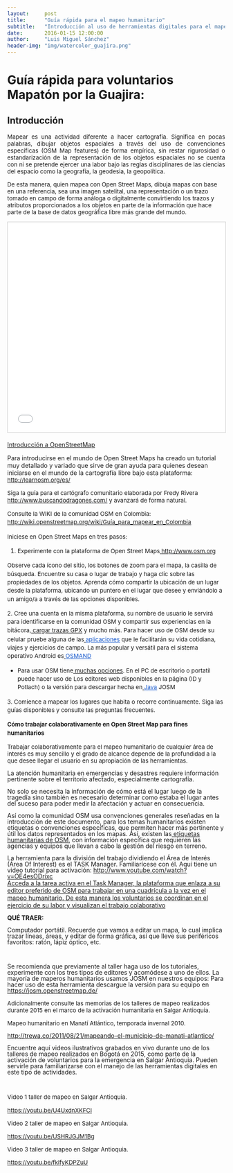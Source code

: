 ```yaml
---
layout:     post
title:      "Guía rápida para el mapeo humanitario"
subtitle:   "Introducción al uso de herramientas digitales para el mapeo humanitario"
date:       2016-01-15 12:00:00
author:     "Luis Miguel Sánchez"
header-img: "img/watercolor_guajira.png"
---
```


<H1>Guía rápida para voluntarios
Mapatón por la Guajira:</H1>

<H2><b>Introducción</H2></b>

<p align="justify">
<font size="2" style="font-size: 10pt">Mapear es una actividad
diferente a hacer cartografía. Significa en pocas palabras, dibujar
objetos espaciales a través del uso de convenciones específicas
(OSM Map features) de forma empírica, sin restar rigurosidad o
estandarización de la representación de los objetos espaciales no
se cuenta con ni se pretende ejercer una labor bajo las reglas
disciplinares de las ciencias del espacio como la geografía, la
geodesia, la geopolítica.</font></p>

<p>
<font size="2" style="font-size: 10pt">De esta manera, quien mapea
con Open Street Maps, dibuja mapas con base en una referencia, sea
una imagen satelital, una representación o un trazo tomado en campo
de forma análoga o digitalmente convirtiendo los trazos y atributos
proporcionados a los objetos en parte de la información que hace
parte de la base de datos geográfica libre más grande del mundo.</font></p>


<iframe src="//es.slideshare.net/slideshow/embed_code/key/jx4NC6iUb1A4vl" width="595" height="485" frameborder="0" marginwidth="0" marginheight="0" scrolling="no" style="border:1px solid #CCC; border-width:1px; margin-bottom:5px; max-width: 100%;" allowfullscreen> </iframe> 

<a href="//es.slideshare.net/j3m/introduccin-a-openstreetmap" title="Introducción a OpenStreetMap" target="_blank">Introducción a OpenStreetMap</a></div>

<p>Para introducirse en el mundo
de Open Street Maps ha creado un tutorial muy detallado y variado que
sirve de gran ayuda para quienes desean iniciarse en el mundo de la
cartografía libre bajo esta plataforma:<a href="http://learnosm.org/es/">
</a></font><font color="#1155cc"><font size="2" style="font-size: 10pt"><u><a href="http://learnosm.org/es/">http</a><a href="http://learnosm.org/es/">://</a><a href="http://learnosm.org/es/">learnosm</a><a href="http://learnosm.org/es/">.</a><a href="http://learnosm.org/es/">org</a><a href="http://learnosm.org/es/">/</a><a href="http://learnosm.org/es/">es</a><a href="http://learnosm.org/es/">/</a></u></font></font></p>

<p>
<font size="2" style="font-size: 10pt">Siga la guía para el
cartógrafo comunitario elaborada por Fredy Rivera<a href="http://www.buscandodragones.com/">
</a></font><font color="#1155cc"><font size="2" style="font-size: 10pt"><u><a href="http://www.buscandodragones.com/">http</a><a href="http://www.buscandodragones.com/">://</a><a href="http://www.buscandodragones.com/">www</a><a href="http://www.buscandodragones.com/">.</a><a href="http://www.buscandodragones.com/">buscandodragones</a><a href="http://www.buscandodragones.com/">.</a><a href="http://www.buscandodragones.com/">com</a><a href="http://www.buscandodragones.com/">/</a></u></font></font>
<font size="2" style="font-size: 10pt">y avanzará de forma natural.</font></p>

<p style="margin-bottom: 0cm; line-height: 138%; page-break-before: auto; page-break-after: auto">
<font size="2" style="font-size: 10pt">Consulte la WIKI de la
comunidad OSM en Colombia:<a href="http://wiki.openstreetmap.org/wiki/Gu%C3%ADa_para_mapear_en_Colombia">
</a></font><font color="#1155cc"><font size="2" style="font-size: 10pt"><u><a href="http://wiki.openstreetmap.org/wiki/Gu%C3%ADa_para_mapear_en_Colombia">http</a><a href="http://wiki.openstreetmap.org/wiki/Gu%C3%ADa_para_mapear_en_Colombia">://</a><a href="http://wiki.openstreetmap.org/wiki/Gu%C3%ADa_para_mapear_en_Colombia">wiki</a><a href="http://wiki.openstreetmap.org/wiki/Gu%C3%ADa_para_mapear_en_Colombia">.</a><a href="http://wiki.openstreetmap.org/wiki/Gu%C3%ADa_para_mapear_en_Colombia">openstreetmap</a><a href="http://wiki.openstreetmap.org/wiki/Gu%C3%ADa_para_mapear_en_Colombia">.</a><a href="http://wiki.openstreetmap.org/wiki/Gu%C3%ADa_para_mapear_en_Colombia">org</a><a href="http://wiki.openstreetmap.org/wiki/Gu%C3%ADa_para_mapear_en_Colombia">/</a><a href="http://wiki.openstreetmap.org/wiki/Gu%C3%ADa_para_mapear_en_Colombia">wiki</a><a href="http://wiki.openstreetmap.org/wiki/Gu%C3%ADa_para_mapear_en_Colombia">/</a><a href="http://wiki.openstreetmap.org/wiki/Gu%C3%ADa_para_mapear_en_Colombia">Guía</a><a href="http://wiki.openstreetmap.org/wiki/Gu%C3%ADa_para_mapear_en_Colombia">_</a><a href="http://wiki.openstreetmap.org/wiki/Gu%C3%ADa_para_mapear_en_Colombia">para</a><a href="http://wiki.openstreetmap.org/wiki/Gu%C3%ADa_para_mapear_en_Colombia">_</a><a href="http://wiki.openstreetmap.org/wiki/Gu%C3%ADa_para_mapear_en_Colombia">mapear</a><a href="http://wiki.openstreetmap.org/wiki/Gu%C3%ADa_para_mapear_en_Colombia">_</a><a href="http://wiki.openstreetmap.org/wiki/Gu%C3%ADa_para_mapear_en_Colombia">en</a><a href="http://wiki.openstreetmap.org/wiki/Gu%C3%ADa_para_mapear_en_Colombia">_</a><a href="http://wiki.openstreetmap.org/wiki/Gu%C3%ADa_para_mapear_en_Colombia">Colombia</a></u></font></font></p>

<p style="margin-bottom: 0cm; line-height: 138%; page-break-before: auto; page-break-after: auto">
<font size="2" style="font-size: 10pt">Iniciese en Open Street Maps
en tres pasos:</font></p>

<ol>
	<li/>
<p style="margin-bottom: 0cm; line-height: 138%; page-break-before: auto; page-break-after: auto">
		<font size="2" style="font-size: 10pt">Experimente 	con la
	plataforma de Open Street Maps<a href="http://www.osm.org/">
	</a></font><font color="#1155cc"><font size="2" style="font-size: 10pt"><u><a href="http://www.osm.org/">http</a><a href="http://www.osm.org/">://</a><a href="http://www.osm.org/">www</a><a href="http://www.osm.org/">.</a><a href="http://www.osm.org/">osm</a><a href="http://www.osm.org/">.</a><a href="http://www.osm.org/">org</a></u></font></font><font size="2" style="font-size: 10pt">
		</font> 	</p>
</ol>
<p style="margin-bottom: 0cm; line-height: 138%; page-break-before: auto; page-break-after: auto">
<font size="2" style="font-size: 10pt">Observe cada ícono del sitio,
los botones de zoom para el mapa, la casilla de búsqueda. Encuentre
su casa o lugar de trabajo y haga clic sobre las propiedades de los
objetos. Aprenda cómo compartir la ubicación de un lugar desde la
plataforma, ubicando un puntero en el lugar que desee y enviándolo a
un amigo/a a través de las opciones disponibles.</font></p>

<p style="margin-bottom: 0cm; line-height: 138%; page-break-before: auto; page-break-after: auto">
<font size="2" style="font-size: 10pt">2. Cree una cuenta en la misma
plataforma, su nombre de usuario le servirá para identificarse en la
comunidad OSM y compartir sus experiencias en la bitácora,<a href="http://wiki.openstreetmap.org/wiki/ES:Upload">
</a></font><font color="#1155cc"><font size="2" style="font-size: 10pt"><u><a href="http://wiki.openstreetmap.org/wiki/ES:Upload">cargar</a><a href="http://wiki.openstreetmap.org/wiki/ES:Upload">
</a><a href="http://wiki.openstreetmap.org/wiki/ES:Upload">trazas</a><a href="http://wiki.openstreetmap.org/wiki/ES:Upload">
</a><a href="http://wiki.openstreetmap.org/wiki/ES:Upload">GPX</a></u></font></font>
<font size="2" style="font-size: 10pt">y mucho más.  Para hacer uso
de OSM desde su celular pruebe alguna de las<a href="http://wiki.openstreetmap.org/wiki/Software/Mobile">
</a></font><a href="http://wiki.openstreetmap.org/wiki/Software/Mobile"><font color="#1155cc"><font size="2" style="font-size: 10pt"><u>aplicaciones</u></font></font></a>
<font size="2" style="font-size: 10pt">que le facilitarán su vida
cotidiana, viajes y ejercicios de campo. La más popular y versátil
para el sistema operativo Android es<a href="https://www.google.co.in/url?sa=t&amp;rct=j&amp;q=&amp;esrc=s&amp;source=web&amp;cd=2&amp;cad=rja&amp;uact=8&amp;ved=0ahUKEwjq-46csaLKAhXHBI4KHbpWA4wQFggpMAE&amp;url=https://play.google.com/store/apps/details?id=net.osmand&amp;hl=es&amp;usg=AFQjCNH-T5YsI4wgCo4hHd5xu-80FrLXlw&amp;sig2=osOUAhWJjK8g_nciVhcfgg">
</a></font><a href="https://www.google.co.in/url?sa=t&amp;rct=j&amp;q=&amp;esrc=s&amp;source=web&amp;cd=2&amp;cad=rja&amp;uact=8&amp;ved=0ahUKEwjq-46csaLKAhXHBI4KHbpWA4wQFggpMAE&amp;url=https://play.google.com/store/apps/details?id=net.osmand&amp;hl=es&amp;usg=AFQjCNH-T5YsI4wgCo4hHd5xu-80FrLXlw&amp;sig2=osOUAhWJjK8g_nciVhcfgg"><font color="#1155cc"><font size="2" style="font-size: 10pt"><u>OSMAND</u></font></font></a></p>

<ul>
	<li/>
<p style="margin-bottom: 0cm; line-height: 138%; page-break-before: auto; page-break-after: auto">
		<font size="2" style="font-size: 10pt">Para 	usar OSM tiene<a href="http://wiki.openstreetmap.org/wiki/Editors">
	</a></font><font color="#1155cc"><font size="2" style="font-size: 10pt"><u><a href="http://wiki.openstreetmap.org/wiki/Editors">muchas</a><a href="http://wiki.openstreetmap.org/wiki/Editors">
		</a><a href="http://wiki.openstreetmap.org/wiki/Editors">opciones</a></u></font></font><font size="2" style="font-size: 10pt">.
		En el PC de escritorio o portatil puede hacer uso de Los editores
		web disponibles en la página (ID y Potlach) o la versión para
		descargar hecha en<a href="https://es.wikipedia.org/wiki/Java_%28lenguaje_de_programaci%C3%B3n%29">
	</a></font><a href="https://es.wikipedia.org/wiki/Java_%28lenguaje_de_programaci%C3%B3n%29"><font color="#1155cc"><font size="2" style="font-size: 10pt"><u>Java</u></font></font></a><font size="2" style="font-size: 10pt">
		JOSM</font></p>
</ul>

<p style="margin-bottom: 0cm; line-height: 138%; page-break-before: auto; page-break-after: auto">
<font size="2" style="font-size: 10pt">3. Comience a mapear los
lugares que habita o recorre continuamente. Siga las guías
disponibles y consulte las preguntas frecuentes.</font></p>

<p style="margin-bottom: 0cm; line-height: 138%; page-break-before: auto; page-break-after: auto">
<font size="2" style="font-size: 10pt"><b>Cómo trabajar
colaborativamente en Open Street Map para fines humanitarios</b></font></p>


<p style="margin-bottom: 0cm; line-height: 115%; page-break-before: auto; page-break-after: auto">
<font size="2" style="font-size: 10pt">Trabajar colaborativamente
para el mapeo humanitario de cualquier área de interés es muy
sencillo y el grado de alcance depende de la profundidad a la que
desee llegar el usuario en su apropiación de las herramientas.</font></p>
<p style="margin-bottom: 0cm; line-height: 100%; page-break-before: auto; page-break-after: auto">
La atención humanitaria en emergencias y desastres requiere
información pertinente sobre el territorio afectado, especialmente
cartografía.</p>

<p style="margin-bottom: 0cm; line-height: 100%; page-break-before: auto; page-break-after: auto">
No solo se necesita 	la información de cómo está el lugar luego de
la tragedía sino 	también es necesario determinar como estaba el
lugar antes del 	suceso para poder medir la afectación y actuar en
consecuencia.</p>

<p style="margin-bottom: 0cm; line-height: 100%; page-break-before: auto; page-break-after: auto">
Así como la 	comunidad OSM usa convenciones generales reseñadas en
la 	introducción de este documento, para los temas humanitarios
existen 	etiquetas o convenciones específicas, que permiten hacer
más 	pertinente y útil los datos representados en los mapas. Así,
	existen las<a href="http://wiki.openstreetmap.org/wiki/Humanitarian_OSM_Tags">
</a><font color="#1155cc"><u><a href="http://wiki.openstreetmap.org/wiki/Humanitarian_OSM_Tags">etiquetas</a><a href="http://wiki.openstreetmap.org/wiki/Humanitarian_OSM_Tags">
	</a><a href="http://wiki.openstreetmap.org/wiki/Humanitarian_OSM_Tags">humanitarias</a><a href="http://wiki.openstreetmap.org/wiki/Humanitarian_OSM_Tags">
</a><a href="http://wiki.openstreetmap.org/wiki/Humanitarian_OSM_Tags">de</a><a href="http://wiki.openstreetmap.org/wiki/Humanitarian_OSM_Tags">
</a><a href="http://wiki.openstreetmap.org/wiki/Humanitarian_OSM_Tags">OSM</a></u></font>,
con información específica que requieren 	las agencias y equipos
que llevan a cabo la gestión del riesgo en 	terreno.</p>

<p style="margin-bottom: 0cm; line-height: 100%; page-break-before: auto; page-break-after: auto">
La herramienta para 	la división del trabajo dividiendo el Área de
Interés (Área Of 	Interest) es el TASK Manager. Familiarícese con
él. Aquí tiene un 	video tutorial para activación:
	<font color="#1155cc"><u><a href="http://www.youtube.com/watch?v=OE4esODrixc">http</a><a href="http://www.youtube.com/watch?v=OE4esODrixc">://</a><a href="http://www.youtube.com/watch?v=OE4esODrixc">www</a><a href="http://www.youtube.com/watch?v=OE4esODrixc">.</a><a href="http://www.youtube.com/watch?v=OE4esODrixc">youtube</a><a href="http://www.youtube.com/watch?v=OE4esODrixc">.</a><a href="http://www.youtube.com/watch?v=OE4esODrixc">com</a><a href="http://www.youtube.com/watch?v=OE4esODrixc">/</a><a href="http://www.youtube.com/watch?v=OE4esODrixc">watch</a><a href="http://www.youtube.com/watch?v=OE4esODrixc">?</a><a href="http://www.youtube.com/watch?v=OE4esODrixc">v</a><a href="http://www.youtube.com/watch?v=OE4esODrixc">=</a><a href="http://www.youtube.com/watch?v=OE4esODrixc">OE</a><a href="http://www.youtube.com/watch?v=OE4esODrixc">4</a><a href="http://www.youtube.com/watch?v=OE4esODrixc">esODrixc</a></u></font></p>
<a href="https://tasks.hotosm.org/project/1409#task/66">Acceda a la tarea activa en el Task Manager, la plataforma que enlaza a su editor
preferido de OSM para trabajar en una cuadrícula a la vez en el mapeo humanitario. De esta manera los voluntarios se coordinan en el ejercicio de su labor y visualizan el trabajo colaborativo</a>

<p style="margin-bottom: 0cm; line-height: 100%; page-break-before: auto; page-break-after: auto">
<b>QUÉ TRAER:</b></p>

<p style="margin-bottom: 0cm; line-height: 100%; page-break-before: auto; page-break-after: auto">
Computador 	portátil. Recuerde que vamos a editar un mapa, lo cual
implica 	trazar líneas, áreas, y editar de forma gráfica, así que
lleve 	sus periféricos favoritos: ratón, lápiz óptico, etc.</p>
<p style="margin-bottom: 0cm; line-height: 115%; page-break-before: auto; page-break-after: auto">
	</p>
<p style="margin-bottom: 0cm; line-height: 100%; page-break-before: auto; page-break-after: auto">
<br/>

</p>
<p style="margin-bottom: 0cm; line-height: 100%; page-break-before: auto; page-break-after: auto">
	</p>
<p style="margin-bottom: 0cm; line-height: 115%; page-break-before: auto; page-break-after: auto">
	</p>
<p style="margin-bottom: 0cm; line-height: 100%; page-break-before: auto; page-break-after: auto">
Se recomienda que 	previamente al taller haga uso de los tutoriales,
experimente con 	los tres tipos de editores y acomódese a uno de
ellos. La mayoría 	de maperos humanitarios usamos JOSM en nuestros
equipos: Para hacer 	uso de esta herramienta descargue la versión
para su equipo en 	<font color="#1155cc"><u><a href="https://josm.openstreetmap.de/">https</a><a href="https://josm.openstreetmap.de/">://</a><a href="https://josm.openstreetmap.de/">josm</a><a href="https://josm.openstreetmap.de/">.</a><a href="https://josm.openstreetmap.de/">openstreetmap</a><a href="https://josm.openstreetmap.de/">.</a><a href="https://josm.openstreetmap.de/">de</a><a href="https://josm.openstreetmap.de/">/</a></u></font></p>

<p style="margin-bottom: 0cm; line-height: 115%; page-break-before: auto; page-break-after: auto">
<font size="2" style="font-size: 10pt">Adicionalmente consulte las
memorias de los talleres de mapeo realizados durante 2015 en el marco
de la activación humanitaria en Salgar Antioquia.</font></p>

<p style="margin-bottom: 0cm; line-height: 115%; page-break-before: auto; page-break-after: auto">
<font size="2" style="font-size: 10pt">Mapeo humanitario en Manatí
Atlántico, temporada invernal 2010.</font></p>
<p style="margin-bottom: 0cm; line-height: 100%; page-break-before: auto; page-break-after: auto">
<font color="#1155cc"><u><a href="http://trewa.co/2011/08/21/mapeando-el-municipio-de-manati-atlantico/">http</a><a href="http://trewa.co/2011/08/21/mapeando-el-municipio-de-manati-atlantico/">://</a><a href="http://trewa.co/2011/08/21/mapeando-el-municipio-de-manati-atlantico/">trewa</a><a href="http://trewa.co/2011/08/21/mapeando-el-municipio-de-manati-atlantico/">.</a><a href="http://trewa.co/2011/08/21/mapeando-el-municipio-de-manati-atlantico/">co</a><a href="http://trewa.co/2011/08/21/mapeando-el-municipio-de-manati-atlantico/">/2011/08/21/</a><a href="http://trewa.co/2011/08/21/mapeando-el-municipio-de-manati-atlantico/">mapeando</a><a href="http://trewa.co/2011/08/21/mapeando-el-municipio-de-manati-atlantico/">-</a><a href="http://trewa.co/2011/08/21/mapeando-el-municipio-de-manati-atlantico/">el</a><a href="http://trewa.co/2011/08/21/mapeando-el-municipio-de-manati-atlantico/">-</a><a href="http://trewa.co/2011/08/21/mapeando-el-municipio-de-manati-atlantico/">municipio</a><a href="http://trewa.co/2011/08/21/mapeando-el-municipio-de-manati-atlantico/">-</a><a href="http://trewa.co/2011/08/21/mapeando-el-municipio-de-manati-atlantico/">de</a><a href="http://trewa.co/2011/08/21/mapeando-el-municipio-de-manati-atlantico/">-</a><a href="http://trewa.co/2011/08/21/mapeando-el-municipio-de-manati-atlantico/">manati</a><a href="http://trewa.co/2011/08/21/mapeando-el-municipio-de-manati-atlantico/">-</a><a href="http://trewa.co/2011/08/21/mapeando-el-municipio-de-manati-atlantico/">atlantico</a><a href="http://trewa.co/2011/08/21/mapeando-el-municipio-de-manati-atlantico/">/</a></u></font></p>

<p style="margin-bottom: 0cm; line-height: 100%">Encuentre aquí
videos ilustrativos grabados en vivo durante uno de los talleres de
mapeo realizados en Bogotá en 2015, como parte de la activación de
voluntarios para la emergencia en Salgar Antioquia. Pueden servirle
para familiarizarse con el manejo de las herramientas digitales en
este tipo de actividades.</p>
<p style="margin-bottom: 0cm; line-height: 100%"><br/>

</p>
<p style="margin-bottom: 0cm; line-height: 115%; page-break-before: auto; page-break-after: auto">
<font size="2" style="font-size: 10pt">Video 1 taller de mapeo en
Salgar Antioquia.</font></p>
<p style="margin-bottom: 0cm; line-height: 115%; page-break-before: auto; page-break-after: auto">
<font color="#1155cc"><font size="2" style="font-size: 10pt"><u><a href="https://youtu.be/U4UxdnXKFCI">https</a><a href="https://youtu.be/U4UxdnXKFCI">://</a><a href="https://youtu.be/U4UxdnXKFCI">youtu</a><a href="https://youtu.be/U4UxdnXKFCI">.</a><a href="https://youtu.be/U4UxdnXKFCI">be</a><a href="https://youtu.be/U4UxdnXKFCI">/</a><a href="https://youtu.be/U4UxdnXKFCI">U</a><a href="https://youtu.be/U4UxdnXKFCI">4</a><a href="https://youtu.be/U4UxdnXKFCI">UxdnXKFCI</a></u></font></font></p>

<p style="margin-bottom: 0cm; line-height: 115%; page-break-before: auto; page-break-after: auto">
<font size="2" style="font-size: 10pt">Video 2 taller de mapeo en
Salgar Antioquia.</font></p>

<p style="margin-bottom: 0cm; line-height: 115%; page-break-before: auto; page-break-after: auto">
<font color="#1155cc"><font size="2" style="font-size: 10pt"><u><a href="https://youtu.be/USHRJGJM1Bg">https</a><a href="https://youtu.be/USHRJGJM1Bg">://</a><a href="https://youtu.be/USHRJGJM1Bg">youtu</a><a href="https://youtu.be/USHRJGJM1Bg">.</a><a href="https://youtu.be/USHRJGJM1Bg">be</a><a href="https://youtu.be/USHRJGJM1Bg">/</a><a href="https://youtu.be/USHRJGJM1Bg">USHRJGJM</a><a href="https://youtu.be/USHRJGJM1Bg">1</a><a href="https://youtu.be/USHRJGJM1Bg">Bg</a></u></font></font></p>

<p style="margin-bottom: 0cm; line-height: 115%; page-break-before: auto; page-break-after: auto">
<font size="2" style="font-size: 10pt">Video 3 taller de mapeo en
Salgar Antioquia.</font></p>
<p style="margin-bottom: 0cm; line-height: 115%; page-break-before: auto; page-break-after: auto">
<font color="#1155cc"><font size="2" style="font-size: 10pt"><u><a href="https://youtu.be/fklfyKDPZuU">https</a><a href="https://youtu.be/fklfyKDPZuU">://</a><a href="https://youtu.be/fklfyKDPZuU">youtu</a><a href="https://youtu.be/fklfyKDPZuU">.</a><a href="https://youtu.be/fklfyKDPZuU">be</a><a href="https://youtu.be/fklfyKDPZuU">/</a><a href="https://youtu.be/fklfyKDPZuU">fklfyKDPZuU</a></u></font></font></p>
